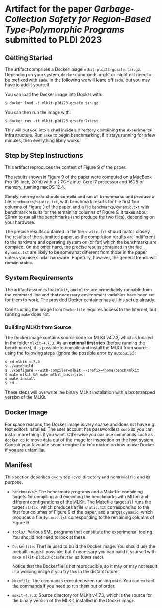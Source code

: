 # Artifact for the paper *Garbage-Collection Safety for Region-Based Type-Polymorphic Programs* submitted to PLDI 2023

## Getting Started

The artifact comprises a Docker image `mlkit-pldi23-gcsafe.tar.gz`.
Depending on your system, `docker` commands might or might not need to
be prefixed with `sudo`.  In the following we will leave off `sudo`,
but you may have to add it yourself.

You can load the Docker image into Docker with:

```
$ docker load -i mlkit-pldi23-gcsafe.tar.gz
```

You can then run the image with:

```
$ docker run -it mlkit-pldi23-gcsafe:latest
```

This will put you into a shell inside a directory containing the
experimental infrastructure.  Run `make` to begin benchmarking.  If it
stays running for a few minutes, then everything likely works.

## Step by Step Instructions

This artifact reproduces the content of Figure 9 of the paper.

The results shown in Figure 9 of the paper were computed on a MacBook
Pro (15-inch, 2016) with a 2.7GHz Intel Core i7 processor and 16GB of
memory, running macOS 12.4.

Simply running `make` should compile and run all benchmarks and
produce a file `benchmarks/static.txt`, with benchmark results for the
first four columns of Figure 9 of the paper, and a file
`benchmarks/dynamic.txt` with benchmark results for the remaining
columns of Figure 9. It takes about 20min to run all the benchmarks
(and produce the two files), depending on your hardware.

The precise results contained in the file `static.txt` should match
closely the results of the submitted paper, as the compilation results
are indifferent to the hardware and operating system on (or for) which
the benchmarks are compiled. On the other hand, the precise results
contained in the file `dynamic.txt` are likely to be somewhat
different from those in the paper unless you use similar
hardware. Hopefully, however, the general trends will remain stable.

## System Requirements

The artifact assumes that `mlkit`, and `mlton` are immediately
runnable from the command line and that necessary environment
variables have been set for them to work.  The provided Docker
container has all this set up already.

Constructing the image from `Dockerfile` requires access to the
Internet, but running `make` does not.

### Building MLKit from Source

The Docker image contains source code for MLKit v4.7.3, which is
located in the folder `mlkit-4.7.3`. As an **optional first
step** (before running the benchmarks), it is possible to compile and
install the MLKit from source, using the following steps (ignore the
possible error by `autobuild`):

```
$ cd mlkit-4.7.3
$ ./autobuild
$ ./configure --with-compiler=mlkit --prefix=/home/bench/mlkit
$ make mlkit && make mlkit_basislibs
$ make install
$ cd ..
```

These steps will overwrite the binary MLKit installation with a
bootstrapped version of the MLKit.

## Docker Image

For space reasons, the Docker image is very sparse and does not have
e.g. text editors installed.  The user account has passwordless `sudo`
so you can install more things if you want.  Otherwise you can use
commands such as `docker cp` to move data out of the image for
inspection on the host system.  Consult your favourite search engine
for information on how to use Docker if you are unfamiliar.

## Manifest

This section describes every top-level directory and nontrivial file
and its purpose.

* `benchmarks/`: The benchmark programs and a Makefile containing
  targets for compiling and executing the benchmarks with MLton and
  different configurations of the MLKit. The Makefile target `all`
  runs the target `static`, which produces a file `static.txt`
  corresponding to the first four columns of Figure 9 of the paper,
  and a target `dynamic`, which produces a file `dynamic.txt`
  corresponding to the remaining columns of Figure 9.

* `tools/`: Various SML programs that constitute the experimental
  tooling.  You should not need to look at these.

* `Dockerfile`: The file used to build the Docker image.  You should
  use the prebuilt image if possible, but if necessary you can build
  it yourself with `make mlkit-pldi23-gcsafe.tar.gz` (uses `sudo`).

  Notice that the Dockerfile is *not* reproducible, so it may or may
  not result in a working image if you try this in the distant future.

* `Makefile`: The commands executed when running `make`.  You can
  extract the commands if you need to run them out of order.

* `mlkit-4.7.3`: Source directory for MLKit v4.7.3, which is the
  source for the binary version of the MLKit, installed in the Docker
  image.

